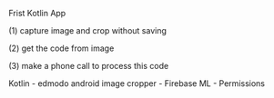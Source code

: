 Frist Kotlin App 

(1) capture image and crop without saving 

(2) get the code from image 

(3) make a phone call to process this code




Kotlin - edmodo android image cropper - Firebase ML - Permissions
